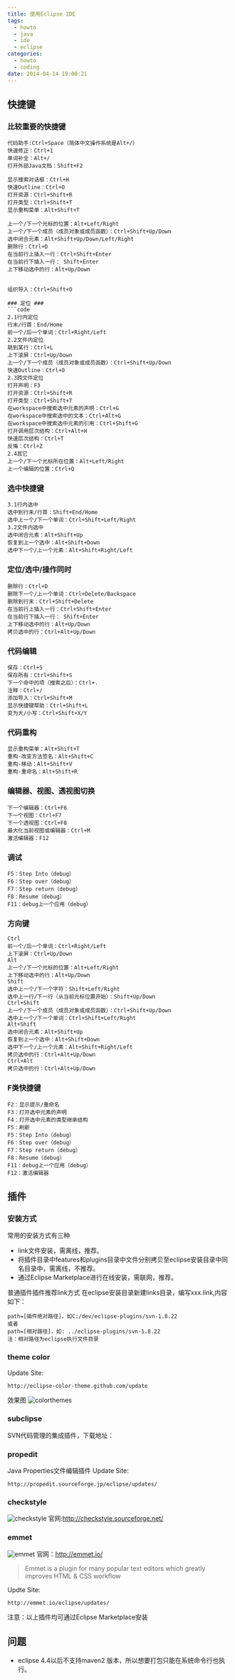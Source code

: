 ```yaml
---
title: 使用Eclipse IDE
tags:
  - howto
  - java
  - ide
  - eclipse
categories:
  - howto
  - coding
date: 2014-04-14 19:00:21
---
```



## 快捷键 ###

### 比较重要的快捷键 ###
```code
代码助手:Ctrl+Space（简体中文操作系统是Alt+/）
快速修正：Ctrl+1
单词补全：Alt+/
打开外部Java文档：Shift+F2

显示搜索对话框：Ctrl+H
快速Outline：Ctrl+O
打开资源：Ctrl+Shift+R
打开类型：Ctrl+Shift+T
显示重构菜单：Alt+Shift+T

上一个/下一个光标的位置：Alt+Left/Right 
上一个/下一个成员（成员对象或成员函数）：Ctrl+Shift+Up/Down
选中闭合元素：Alt+Shift+Up/Down/Left/Right
删除行：Ctrl+D
在当前行上插入一行：Ctrl+Shift+Enter
在当前行下插入一行： Shift+Enter
上下移动选中的行：Alt+Up/Down


组织导入：Ctrl+Shift+O

### 定位 ### 
```code
2.1行内定位 
行末/行首：End/Home
前一个/后一个单词：Ctrl+Right/Left
2.2文件内定位 
跳到某行：Ctrl+L
上下滚屏：Ctrl+Up/Down
上一个/下一个成员（成员对象或成员函数）：Ctrl+Shift+Up/Down
快速Outline：Ctrl+O 
2.3跨文件定位 
打开声明：F3
打开资源：Ctrl+Shift+R
打开类型：Ctrl+Shift+T
在workspace中搜索选中元素的声明：Ctrl+G
在workspace中搜索选中的文本：Ctrl+Alt+G
在workspace中搜索选中元素的引用：Ctrl+Shift+G
打开调用层次结构：Ctrl+Alt+H
快速层次结构：Ctrl+T
反悔：Ctrl+Z
2.4其它 
上一个/下一个光标所在位置：Alt+Left/Right
上一个编辑的位置：Ctrl+Q 
```

### 选中快捷键 ###
```code
3.1行内选中 
选中到行末/行首：Shift+End/Home
选中上一个/下一个单词：Ctrl+Shift+Left/Right
3.2文件内选中 
选中闭合元素：Alt+Shift+Up
恢复到上一个选中：Alt+Shift+Down
选中下一个/上一个元素：Alt+Shift+Right/Left 
```


### 定位/选中/操作同时 ###
```code
删除行：Ctrl+D
删除下一个/上一个单词：Ctrl+Delete/Backspace
删除到行末：Ctrl+Shift+Delete
在当前行上插入一行：Ctrl+Shift+Enter
在当前行下插入一行： Shift+Enter
上下移动选中的行：Alt+Up/Down
拷贝选中的行：Ctrl+Alt+Up/Down 
```
 

### 代码编辑 ###
```code
保存：Ctrl+S
保存所有：Ctrl+Shift+S
下一个命中的项（搜索之后）：Ctrl+.
注释：Ctrl+/
添加导入：Ctrl+Shift+M
显示快捷键帮助：Ctrl+Shift+L
变为大/小写：Ctrl+Shift+X/Y
```

### 代码重构 ###
```code
显示重构菜单：Alt+Shift+T
重构-改变方法签名：Alt+Shift+C
重构-移动：Alt+Shift+V
重构-重命名：Alt+Shift+R 
```
 

### 编辑器、视图、透视图切换 ###
```code
下一个编辑器：Ctrl+F6
下一个视图：Ctrl+F7
下一个透视图：Ctrl+F8
最大化当前视图或编辑器：Ctrl+M
激活编辑器：F12 
```
### 调试 ###
```code
F5：Step Into（debug）
F6：Step over（debug）
F7：Step return（debug）
F8：Resume（debug）
F11：debug上一个应用（debug） 
```
 
### 方向键 ###
```code
Ctrl
前一个/后一个单词：Ctrl+Right/Left
上下滚屏：Ctrl+Up/Down
Alt
上一个/下一个光标的位置：Alt+Left/Right
上下移动选中的行：Alt+Up/Down
Shift
选中上一个/下一个字符：Shift+Left/Right
选中上一行/下一行（从当前光标位置开始）：Shift+Up/Down
Ctrl+Shift
上一个/下一个成员（成员对象或成员函数）：Ctrl+Shift+Up/Down
选中上一个/下一个单词：Ctrl+Shift+Left/Right
Alt+Shift
选中闭合元素：Alt+Shift+Up
恢复到上一个选中：Alt+Shift+Down
选中下一个/上一个元素：Alt+Shift+Right/Left
拷贝选中的行：Ctrl+Alt+Up/Down
Ctrl+Alt
拷贝选中的行：Ctrl+Alt+Up/Down 
```

### F类快捷键 ###
```
F2：显示提示/重命名
F3：打开选中元素的声明
F4：打开选中元素的类型继承结构
F5：刷新
F5：Step Into（debug）
F6：Step over（debug）
F7：Step return（debug）
F8：Resume（debug）
F11：debug上一个应用（debug）
F12：激活编辑器
```
## 插件 ##
### 安装方式 ###
常用的安装方式有三种
 
 * link文件安装，需离线，推荐。
 * 将插件目录中features和plugins目录中文件分别拷贝至eclipse安装目录中同名目录中，需离线，不推荐。
 * 通过Eclipse Marketplace进行在线安装，需联网，推荐。

普通插件插件推荐link方式
在eclipse安装目录新建links目录，编写xxx.link,内容如下：
```code
path=[插件绝对路径]，如C:/dev/eclipse-plugins/svn-1.8.22
或者
path=[相对路径]，如: ../eclipse-plugins/svn-1.8.22
注：相对路径为eclipse执行文件目录
```
### theme color ###
Update Site:
```code
http://eclipse-color-theme.github.com/update
```
效果图
![colorthemes](/images/howto-use-eclipse-colorthemes.png)


### subclipse ###
SVN代码管理的集成插件，下载地址：[]()
### propedit ###
Java Properties文件编辑插件
Update Site:
```code 
http://propedit.sourceforge.jp/eclipse/updates/
```
### checkstyle ###
![checkstyle](http://checkstyle.sourceforge.net/images/header-checkstyle-logo.png)
官网:http://checkstyle.sourceforge.net/


### emmet ###
![emmet](http://emmet.io/-/4076541266/i/logo.svg)
官网：http://emmet.io/
> Emmet is a plugin for many popular text editors which greatly improves HTML & CSS workflow

Updte Site:
```code
http://emmet.io/eclipse/updates/
```

注意：以上插件均可通过Eclipse Marketplace安装

## 问题 ##
* eclipse 4.4以后不支持maven2 版本，所以想要打包只能在系统命令行也执行。

